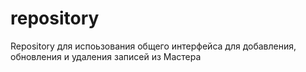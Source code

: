# repository
Repository для испоьзования общего интерфейса для добавления, обновления и удаления записей из Мастера

